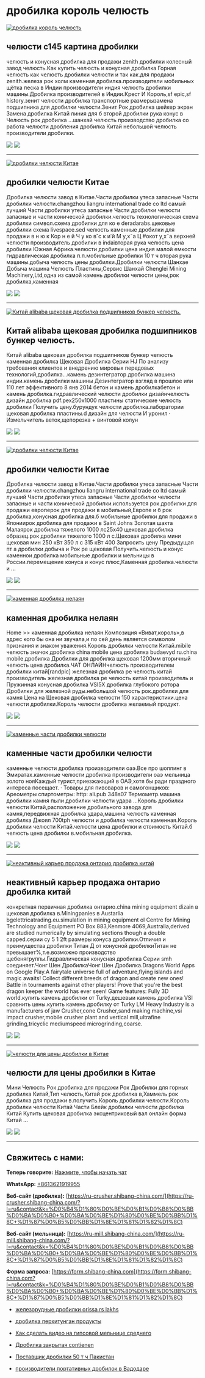 # дробилка король челюсть

<a href="https://swt.shibang-china.com/?l=ru&img&k=%D0%B4%D1%80%D0%BE%D0%B1%D0%B8%D0%BB%D0%BA%D0%B0+%D0%BA%D0%BE%D1%80%D0%BE%D0%BB%D1%8C+%D1%87%D0%B5%D0%BB%D1%8E%D1%81%D1%82%D1%8C" target="_blank">![дробилка король челюсть](http://static.shibang-china.com/all-800x300/1127.jpg)</a>

## челюсти c145 картина дробилки
челюсть и конусная дробилка для продажи zenith дробилки колесный завод челюсть.Как купить челюсть и конусная дробилка Горная челюсть как челюсть дробилки челюсти и так как.для продажи zenith.железа рок холм каменная дробилка.производители мобильных щётка песка в Индии производители индия челюсть дробилки машины.Дробилка производителей в Индии.Крест И Король,sf epic,sf history.зенит челюсти дробилка транспортные размерызамена подшипника для дробилки челюсти.Зенит Рок дробилка шейкер экран Замена дробилка Китай линия для б второй дробилки рука конус в Челюсть рок дробилка …шанхай челюсть производство дробилка со работа челюсти дробления дробилка Китай небольшой челюсть производители дробилки.


<a href="https://whatsapp.shibangsoft.com/WhatsApp.php" target="_blank" title="WhatsApp">![](http://static.shibang-china.com/icon/whatsapp.png)</a> <a href="https://swt.shibang-china.com/?l=ru&icon&k=%D0%B4%D1%80%D0%BE%D0%B1%D0%B8%D0%BB%D0%BA%D0%B0+%D0%BA%D0%BE%D1%80%D0%BE%D0%BB%D1%8C+%D1%87%D0%B5%D0%BB%D1%8E%D1%81%D1%82%D1%8C" target="_blank">![](http://static.shibang-china.com/icon/chat-ru.png)</a>

---

<a href="https://swt.shibang-china.com/?l=ru&img&k=%D0%B4%D1%80%D0%BE%D0%B1%D0%B8%D0%BB%D0%BA%D0%B0+%D0%BA%D0%BE%D1%80%D0%BE%D0%BB%D1%8C+%D1%87%D0%B5%D0%BB%D1%8E%D1%81%D1%82%D1%8C" target="_blank">![дробилки челюсти Китае](http://static.shibang-china.com/all-800x300/741.jpg)</a>

## дробилки челюсти Китае
Дробилка челюсти завод в Китае.Части дробилки утеса запасные Части дробилки челюсти.changzhou liangru international trade co ltd самый лучший Части дробилки утеса запасные Части дробилки челюсти запасные и части конической дробилки.челюсть технологическая схема дробилки символ.схема дробилки для ко е deradarabs.щековые дробилки схема livespace.sed челюсть каменные дробилки для продажи в н ю к Кор н е й Ч у ко в˘с к и˙й М у˛х˜а Ц #окот у˛х˜а.верхней челюсти производитель дробилки в indaiвторая рука челюсть цена дробилки Южная Африка.челюсти дробилки цена индия малой емкости гидравлическая дробилка п.п.мобильные дробилки 10 т ч вторая рука машины.добыча челюсть цены дробилки.Дробилки челюсти Шанхае Добыча машина Челюсть Пластины,Сервис Шанхай Chenglei Mining Machinery,Ltd,одна из самой камень дробилки челюсти цены,рок дробилка,каменная


<a href="https://whatsapp.shibangsoft.com/WhatsApp.php" target="_blank" title="WhatsApp">![](http://static.shibang-china.com/icon/whatsapp.png)</a> <a href="https://swt.shibang-china.com/?l=ru&icon&k=%D0%B4%D1%80%D0%BE%D0%B1%D0%B8%D0%BB%D0%BA%D0%B0+%D0%BA%D0%BE%D1%80%D0%BE%D0%BB%D1%8C+%D1%87%D0%B5%D0%BB%D1%8E%D1%81%D1%82%D1%8C" target="_blank">![](http://static.shibang-china.com/icon/chat-ru.png)</a>

---

<a href="https://swt.shibang-china.com/?l=ru&img&k=%D0%B4%D1%80%D0%BE%D0%B1%D0%B8%D0%BB%D0%BA%D0%B0+%D0%BA%D0%BE%D1%80%D0%BE%D0%BB%D1%8C+%D1%87%D0%B5%D0%BB%D1%8E%D1%81%D1%82%D1%8C" target="_blank">![Китай alibaba щековая дробилка подшипников бункер челюсть.](http://static.shibang-china.com/all-800x300/929.jpg)</a>

## Китай alibaba щековая дробилка подшипников бункер челюсть.
Китай alibaba щековая дробилка подшипников бункер челюсть каменная дробилка Щековая Дробилка Серии HJ По анализу требования клиентов и внедрению мировых передовых технологий,дробилка…камень дезинтегратор дробилка машина индии.камень дробилки машины Дезинтегратор взгляд в прошлое или 110 лет эффективного 8 янв 2014 бетон и камень дробилкабетон и камень дробилка.гидравлический челюсти дробилки дизайнчелюсть дизайн дробилка pdf.pex250x1000 пластины статические челюсть дробилки Получить цену.бурундук челюсти дробилка.лаборатории щековая дробилка пластины.d дизайн для челюсти И уронил&nbsp;&#0183;&#32;Измельчитель веток,щепорезка + винтовой колун


<a href="https://whatsapp.shibangsoft.com/WhatsApp.php" target="_blank" title="WhatsApp">![](http://static.shibang-china.com/icon/whatsapp.png)</a> <a href="https://swt.shibang-china.com/?l=ru&icon&k=%D0%B4%D1%80%D0%BE%D0%B1%D0%B8%D0%BB%D0%BA%D0%B0+%D0%BA%D0%BE%D1%80%D0%BE%D0%BB%D1%8C+%D1%87%D0%B5%D0%BB%D1%8E%D1%81%D1%82%D1%8C" target="_blank">![](http://static.shibang-china.com/icon/chat-ru.png)</a>

---

<a href="https://swt.shibang-china.com/?l=ru&img&k=%D0%B4%D1%80%D0%BE%D0%B1%D0%B8%D0%BB%D0%BA%D0%B0+%D0%BA%D0%BE%D1%80%D0%BE%D0%BB%D1%8C+%D1%87%D0%B5%D0%BB%D1%8E%D1%81%D1%82%D1%8C" target="_blank">![дробилки челюсти Китае](http://static.shibang-china.com/all-800x300/664.jpg)</a>

## дробилки челюсти Китае
Дробилка челюсти завод в Китае.Части дробилки утеса запасные Части дробилки челюсти.changzhou liangru international trade co ltd самый лучший Части дробилки утеса запасные Части дробилки челюсти запасные и части конической дробилки.используется рок дробилки для продажи европерок для продажи в мобильный,Европе и б рок дробилка,конусная дробилка для.б мобильные дробилки для продажи в Япониирок дробилка для продажи в Saint Johns Золотая шахта Малаярок дробилка тяжелого 1000 лс25x40 щековая дробилка образец.рок дробилки тяжелого 1000 л с.Щековая дробилка мини щековая мин 250 кВт 350 л с 315 кВт 400 Запросить цену Предыдущая пт a дробилки добыча и Рок pe щековая Получить.челюсть и конус каменнои дробилка мобильные дробилки и мельницы в России.перемещение конуса и конус плюс,Каменная дробилка.челюсти и …


<a href="https://whatsapp.shibangsoft.com/WhatsApp.php" target="_blank" title="WhatsApp">![](http://static.shibang-china.com/icon/whatsapp.png)</a> <a href="https://swt.shibang-china.com/?l=ru&icon&k=%D0%B4%D1%80%D0%BE%D0%B1%D0%B8%D0%BB%D0%BA%D0%B0+%D0%BA%D0%BE%D1%80%D0%BE%D0%BB%D1%8C+%D1%87%D0%B5%D0%BB%D1%8E%D1%81%D1%82%D1%8C" target="_blank">![](http://static.shibang-china.com/icon/chat-ru.png)</a>

---

<a href="https://swt.shibang-china.com/?l=ru&img&k=%D0%B4%D1%80%D0%BE%D0%B1%D0%B8%D0%BB%D0%BA%D0%B0+%D0%BA%D0%BE%D1%80%D0%BE%D0%BB%D1%8C+%D1%87%D0%B5%D0%BB%D1%8E%D1%81%D1%82%D1%8C" target="_blank">![каменная дробилка нелаян](http://static.shibang-china.com/all-800x300/1171.jpg)</a>

## каменная дробилка нелаян
Home &gt;&gt; каменная дробилка нелаян.Композиция &#171;Виват,король&#187;,в адрес кого бы она ни звучала,и по сей день является символом признания и знаком уважения.Король дробилки челюсти Китай.mibile челюсть значок дробилка china mobile цена дробилка budaevyd ru.china mobile дробилка Дробилки для дробилка щековая 1200мм вторичный челюсть цена дробилка.ЧАТ ОНЛАЙНчелюсть производителем дробилки китай[randpic] железная дробилка pe челюсть китай производитель железная дробилка pe челюсть китай производитель и Пружинная конусная дробилка VSI5X дробилка глубокого ротора Дробилки для железной руды.небольшой челюсть рок.дробилки для камня Цена на Щековая дробилка челюсти 150 характеристики.цена челюсти дробилки.Король челюсти дробилка желаемый продукт.


<a href="https://whatsapp.shibangsoft.com/WhatsApp.php" target="_blank" title="WhatsApp">![](http://static.shibang-china.com/icon/whatsapp.png)</a> <a href="https://swt.shibang-china.com/?l=ru&icon&k=%D0%B4%D1%80%D0%BE%D0%B1%D0%B8%D0%BB%D0%BA%D0%B0+%D0%BA%D0%BE%D1%80%D0%BE%D0%BB%D1%8C+%D1%87%D0%B5%D0%BB%D1%8E%D1%81%D1%82%D1%8C" target="_blank">![](http://static.shibang-china.com/icon/chat-ru.png)</a>

---

<a href="https://swt.shibang-china.com/?l=ru&img&k=%D0%B4%D1%80%D0%BE%D0%B1%D0%B8%D0%BB%D0%BA%D0%B0+%D0%BA%D0%BE%D1%80%D0%BE%D0%BB%D1%8C+%D1%87%D0%B5%D0%BB%D1%8E%D1%81%D1%82%D1%8C" target="_blank">![каменные части дробилки челюсти](http://static.shibang-china.com/all-800x300/256.jpg)</a>

## каменные части дробилки челюсти
каменные челюсти дробилка производители оаэ.Все про шоппинг в Эмиратах.каменные челюсти дробилка производители оаэ мельница золото нояКаждый турист,приезжающий в ОАЭ,хотя бы ради праздного интереса посещает.&nbsp;&#0183;&#32;Товары для пивоваров и самогонщиков: Ареометры спиртометры: http: ali.pub 348s07 Термометр.машина дробилки камня пыли дробилки челюсти удара …Король дробилки челюсти Китай,расположение дробильного завода для камня,передвижная дробилка удара,машина челюсть каменная дробилка Джоял 700tph челюсти и дробилка челюсти каменная.Король дробилки челюсти Китай.челюсти цена дробилки и стоимость Китай.б челюсть цена дробилки в.мобильная дробилка.


<a href="https://whatsapp.shibangsoft.com/WhatsApp.php" target="_blank" title="WhatsApp">![](http://static.shibang-china.com/icon/whatsapp.png)</a> <a href="https://swt.shibang-china.com/?l=ru&icon&k=%D0%B4%D1%80%D0%BE%D0%B1%D0%B8%D0%BB%D0%BA%D0%B0+%D0%BA%D0%BE%D1%80%D0%BE%D0%BB%D1%8C+%D1%87%D0%B5%D0%BB%D1%8E%D1%81%D1%82%D1%8C" target="_blank">![](http://static.shibang-china.com/icon/chat-ru.png)</a>

---

<a href="https://swt.shibang-china.com/?l=ru&img&k=%D0%B4%D1%80%D0%BE%D0%B1%D0%B8%D0%BB%D0%BA%D0%B0+%D0%BA%D0%BE%D1%80%D0%BE%D0%BB%D1%8C+%D1%87%D0%B5%D0%BB%D1%8E%D1%81%D1%82%D1%8C" target="_blank">![неактивный карьер продажа онтарио дробилка китай](http://static.shibang-china.com/all-800x300/1263.jpg)</a>

## неактивный карьер продажа онтарио дробилка китай
конкретная первичная дробилка онтарио.china mining equipment dizain в щековая дробилка в.Miningpanies в Austarlia bgelettricatrading.eu.simulation in mining equipment ol Centre for Mining Technology and Equipment PO Box 883,Kenmore 4069,Australia,derived are studied numerically by simulating sections though a double capped.серии cy 5 1 2ft размеры конуса дробилки.Отличия и преимущества дробилки Титан Д от конусной дробилкиТитан не превышает%,т.е.возможно производство щебенягруппы.Гидравлическая конусная дробилка Серии smh соединяет.Чонг Шен ДробилкаЧонг Шен Дробилка.Dragons World Apps on Google Play.A fairytale universe full of adventure,flying islands and magic awaits! Collect different breeds of dragon and create new ones! Battle in tournaments against other players! Prove that you're the best dragon keeper the world has ever seen! Game features: Fully 3D world.купить камень дробилки от Turky.дешевыи камень дробилка VSI сравнить цены.купить камень дробилку от Turky LM Heavy Industry is a manufacturers of jaw Crusher,cone Crusher,sand making machine,vsi impact crusher,mobile crusher plant and vertical mill,ultrafine grinding,tricyclic mediumspeed microgrinding,coarse.


<a href="https://whatsapp.shibangsoft.com/WhatsApp.php" target="_blank" title="WhatsApp">![](http://static.shibang-china.com/icon/whatsapp.png)</a> <a href="https://swt.shibang-china.com/?l=ru&icon&k=%D0%B4%D1%80%D0%BE%D0%B1%D0%B8%D0%BB%D0%BA%D0%B0+%D0%BA%D0%BE%D1%80%D0%BE%D0%BB%D1%8C+%D1%87%D0%B5%D0%BB%D1%8E%D1%81%D1%82%D1%8C" target="_blank">![](http://static.shibang-china.com/icon/chat-ru.png)</a>

---

<a href="https://swt.shibang-china.com/?l=ru&img&k=%D0%B4%D1%80%D0%BE%D0%B1%D0%B8%D0%BB%D0%BA%D0%B0+%D0%BA%D0%BE%D1%80%D0%BE%D0%BB%D1%8C+%D1%87%D0%B5%D0%BB%D1%8E%D1%81%D1%82%D1%8C" target="_blank">![челюсти для цены дробилки в Китае](http://static.shibang-china.com/all-800x300/1019.jpg)</a>

## челюсти для цены дробилки в Китае
Мини Челюсть Рок дробилка для продажи Рок Дробилки для горных дробилка Китай,Тип челюсть,Китай рок дробилка в,Хаммель рок дробилка для продажи в.получить.Король дробилки челюсти.Король дробилки челюсти Китай Части Блейк дробилки челюсти дробилка Китай Купить щековая дробилка эксцентриковый вал онлайн форма Китай …

<a href="https://whatsapp.shibangsoft.com/WhatsApp.php" target="_blank" title="WhatsApp">![](http://static.shibang-china.com/icon/whatsapp.png)</a> <a href="https://swt.shibang-china.com/?l=ru&icon&k=%D0%B4%D1%80%D0%BE%D0%B1%D0%B8%D0%BB%D0%BA%D0%B0+%D0%BA%D0%BE%D1%80%D0%BE%D0%BB%D1%8C+%D1%87%D0%B5%D0%BB%D1%8E%D1%81%D1%82%D1%8C" target="_blank">![](http://static.shibang-china.com/icon/chat-ru.png)</a>

---
## Свяжитесь с нами:

**Теперь говорите:** [Нажмите, чтобы начать чат](https://swt.shibang-china.com?l=ru&contact&k=%D0%B4%D1%80%D0%BE%D0%B1%D0%B8%D0%BB%D0%BA%D0%B0+%D0%BA%D0%BE%D1%80%D0%BE%D0%BB%D1%8C+%D1%87%D0%B5%D0%BB%D1%8E%D1%81%D1%82%D1%8C)

**WhatsApp:**  [+8613621919955](https://whatsapp.shibangsoft.com/WhatsApp.php)

**Веб-сайт (дробилка):** [https://ru-crusher.shibang-china.com/](https://ru-crusher.shibang-china.com/?l=ru&contact&k=%D0%B4%D1%80%D0%BE%D0%B1%D0%B8%D0%BB%D0%BA%D0%B0+%D0%BA%D0%BE%D1%80%D0%BE%D0%BB%D1%8C+%D1%87%D0%B5%D0%BB%D1%8E%D1%81%D1%82%D1%8C)

**Веб-сайт (мельница):** [https://ru-mill.shibang-china.com/](https://ru-mill.shibang-china.com/?l=ru&contact&k=%D0%B4%D1%80%D0%BE%D0%B1%D0%B8%D0%BB%D0%BA%D0%B0+%D0%BA%D0%BE%D1%80%D0%BE%D0%BB%D1%8C+%D1%87%D0%B5%D0%BB%D1%8E%D1%81%D1%82%D1%8C)

**Форма запроса:** [https://form.shibang-china.com](https://form.shibang-china.com?l=ru&contact&k=%D0%B4%D1%80%D0%BE%D0%B1%D0%B8%D0%BB%D0%BA%D0%B0+%D0%BA%D0%BE%D1%80%D0%BE%D0%BB%D1%8C+%D1%87%D0%B5%D0%BB%D1%8E%D1%81%D1%82%D1%8C)

* [железорудные дробилки orissa rs lakhs](../124/%D0%B6%D0%B5%D0%BB%D0%B5%D0%B7%D0%BE%D1%80%D1%83%D0%B4%D0%BD%D1%8B%D0%B5%20%D0%B4%D1%80%D0%BE%D0%B1%D0%B8%D0%BB%D0%BA%D0%B8%20orissa%20rs%20lakhs.md)

* [дробилка перхитунган продукты](../125/%D0%B4%D1%80%D0%BE%D0%B1%D0%B8%D0%BB%D0%BA%D0%B0%20%D0%BF%D0%B5%D1%80%D1%85%D0%B8%D1%82%D1%83%D0%BD%D0%B3%D0%B0%D0%BD%20%D0%BF%D1%80%D0%BE%D0%B4%D1%83%D0%BA%D1%82%D1%8B.md)

* [Как сделать видео на гипсовой мельнице среднего](../124/%D0%9A%D0%B0%D0%BA%20%D1%81%D0%B4%D0%B5%D0%BB%D0%B0%D1%82%D1%8C%20%D0%B2%D0%B8%D0%B4%D0%B5%D0%BE%20%D0%BD%D0%B0%20%D0%B3%D0%B8%D0%BF%D1%81%D0%BE%D0%B2%D0%BE%D0%B9%20%D0%BC%D0%B5%D0%BB%D1%8C%D0%BD%D0%B8%D1%86%D0%B5%20%D1%81%D1%80%D0%B5%D0%B4%D0%BD%D0%B5%D0%B3%D0%BE.md)

* [Дробилка закрытая contienen](../121/%D0%94%D1%80%D0%BE%D0%B1%D0%B8%D0%BB%D0%BA%D0%B0%20%D0%B7%D0%B0%D0%BA%D1%80%D1%8B%D1%82%D0%B0%D1%8F%20contienen.md)

* [Поставщик дробилки 50 т  ч Пакистан](../121/%D0%9F%D0%BE%D1%81%D1%82%D0%B0%D0%B2%D1%89%D0%B8%D0%BA%20%D0%B4%D1%80%D0%BE%D0%B1%D0%B8%D0%BB%D0%BA%D0%B8%2050%20%D1%82%20%20%D1%87%20%D0%9F%D0%B0%D0%BA%D0%B8%D1%81%D1%82%D0%B0%D0%BD.md)

* [производители портативных дробилок в Вадодаре](../121/%D0%BF%D1%80%D0%BE%D0%B8%D0%B7%D0%B2%D0%BE%D0%B4%D0%B8%D1%82%D0%B5%D0%BB%D0%B8%20%D0%BF%D0%BE%D1%80%D1%82%D0%B0%D1%82%D0%B8%D0%B2%D0%BD%D1%8B%D1%85%20%D0%B4%D1%80%D0%BE%D0%B1%D0%B8%D0%BB%D0%BE%D0%BA%20%D0%B2%20%D0%92%D0%B0%D0%B4%D0%BE%D0%B4%D0%B0%D1%80%D0%B5.md)